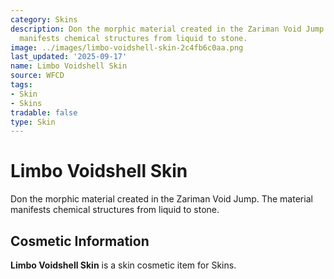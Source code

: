 ```yaml
---
category: Skins
description: Don the morphic material created in the Zariman Void Jump. The material
  manifests chemical structures from liquid to stone.
image: ../images/limbo-voidshell-skin-2c4fb6c0aa.png
last_updated: '2025-09-17'
name: Limbo Voidshell Skin
source: WFCD
tags:
- Skin
- Skins
tradable: false
type: Skin
---
```


# Limbo Voidshell Skin

Don the morphic material created in the Zariman Void Jump. The material manifests chemical structures from liquid to stone.

## Cosmetic Information

**Limbo Voidshell Skin** is a skin cosmetic item for Skins.

